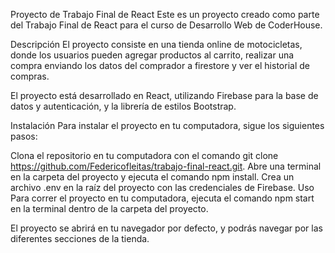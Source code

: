 Proyecto de Trabajo Final de React
Este es un proyecto creado como parte del Trabajo Final de React para el curso de Desarrollo Web de CoderHouse.

Descripción
El proyecto consiste en una tienda online de motocicletas, donde los usuarios pueden agregar productos al carrito, realizar una compra enviando los datos del comprador a firestore y ver el historial de compras.

El proyecto está desarrollado en React, utilizando Firebase para la base de datos y autenticación, y la librería de estilos Bootstrap.

Instalación
Para instalar el proyecto en tu computadora, sigue los siguientes pasos:

Clona el repositorio en tu computadora con el comando git clone https://github.com/Federicofleitas/trabajo-final-react.git.
Abre una terminal en la carpeta del proyecto y ejecuta el comando npm install.
Crea un archivo .env en la raíz del proyecto con las credenciales de Firebase.
Uso
Para correr el proyecto en tu computadora, ejecuta el comando npm start en la terminal dentro de la carpeta del proyecto.

El proyecto se abrirá en tu navegador por defecto, y podrás navegar por las diferentes secciones de la tienda.
